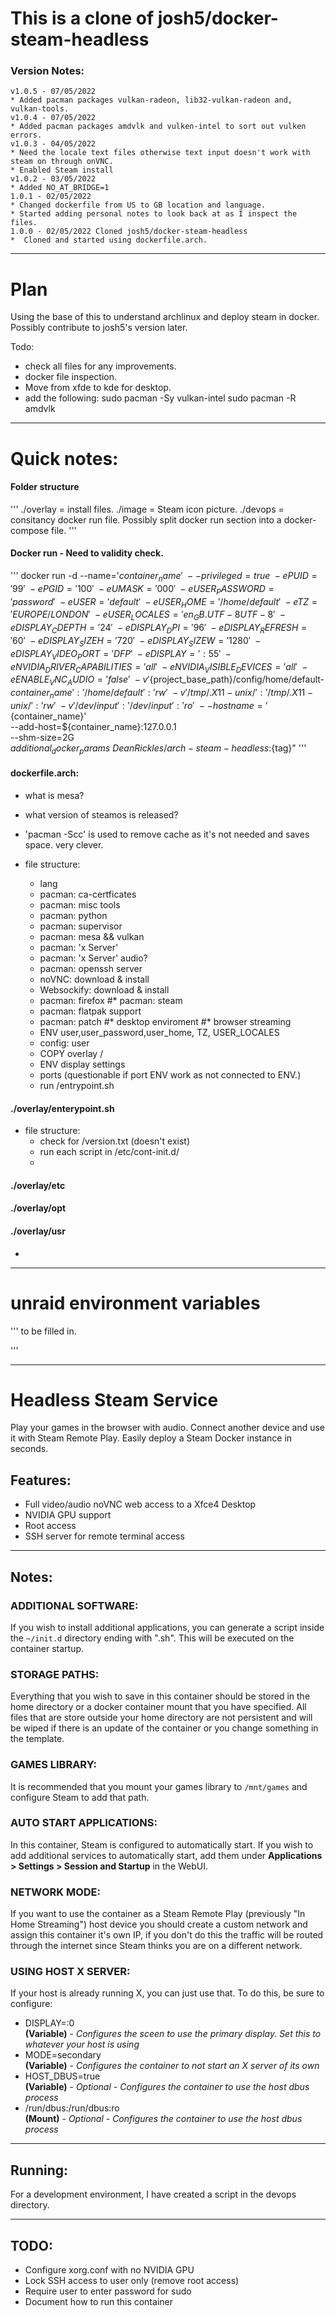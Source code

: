 # This is a clone of josh5/docker-steam-headless


### Version Notes:
    v1.0.5 - 07/05/2022
    * Added pacman packages vulkan-radeon, lib32-vulkan-radeon and, vulkan-tools.
    v1.0.4 - 07/05/2022
    * Added pacman packages amdvlk and vulken-intel to sort out vulken errors.
    v1.0.3 - 04/05/2022
    * Need the locale text files otherwise text input doesn't work with steam on through onVNC.
    * Enabled Steam install
    v1.0.2 - 03/05/2022
    * Added NO_AT_BRIDGE=1
    1.0.1 - 02/05/2022
    * Changed dockerfile from US to GB location and language.
    * Started adding personal notes to look back at as I inspect the files.
    1.0.0 - 02/05/2022 Cloned josh5/docker-steam-headless
    *  Cloned and started using dockerfile.arch.

---

# Plan
Using the base of this to understand archlinux and deploy steam in docker. Possibly contribute to josh5's version later.

Todo:
* check all files for any improvements.
* docker file inspection.
* Move from xfde to kde for desktop.
* add the following:
    sudo pacman -Sy vulkan-intel
    sudo pacman -R amdvlk

---

# Quick notes:

#### Folder structure
'''
    ./overlay = install files.
    ./image   = Steam icon picture.
    ./devops  = consitancy docker run file. Possibly split docker run section into a docker-compose file.
'''

#### Docker run - Need to validity check.
'''
docker run -d --name='${container_name}' \
    --privileged=true \
    -e PUID='99'  \
    -e PGID='100'  \
    -e UMASK='000'  \
    -e USER_PASSWORD='password' \
    -e USER='default' \
    -e USER_HOME='/home/default' \
    -e TZ='EUROPE/LONDON' \
    -e USER_LOCALES='en_GB.UTF-8 UTF-8' \
    -e DISPLAY_CDEPTH='24' \
    -e DISPLAY_DPI='96' \
    -e DISPLAY_REFRESH='60' \
    -e DISPLAY_SIZEH='720' \
    -e DISPLAY_SIZEW='1280' \
    -e DISPLAY_VIDEO_PORT='DFP' \
    -e DISPLAY=':55' \
    -e NVIDIA_DRIVER_CAPABILITIES='all' \
    -e NVIDIA_VISIBLE_DEVICES='all' \
    -e ENABLE_VNC_AUDIO='false' \
    -v '${project_base_path}/config/home/default-${container_name}':'/home/default':'rw'  \
    -v '/tmp/.X11-unix/':'/tmp/.X11-unix/':'rw'  \
    -v '/dev/input':'/dev/input':'ro' \
    --hostname='${container_name}' \
    --add-host=${container_name}:127.0.0.1 \
    --shm-size=2G \
    ${additional_docker_params} \
    DeanRickles/arch-steam-headless:${tag}"
'''

#### dockerfile.arch:

* what is mesa?
* what version of steamos is released?
* 'pacman -Scc' is used to remove cache as it's not needed and saves space. very clever.

* file structure:
    * lang
    * pacman: ca-certficates
    * pacman: misc tools
    * pacman: python
    * pacman: supervisor
    * pacman: mesa && vulkan
    * pacman: 'x Server'
    * pacman: 'x Server' audio?
    * pacman: openssh server
    * noVNC: download & install
    * Websockify: download & install
    * pacman: firefox
    #* pacman: steam
    * pacman: flatpak support
    * pacman: patch
    #* desktop enviroment
    #* browser streaming
    * ENV user,user_password,user_home, TZ, USER_LOCALES
    * config: user
    * COPY overlay /
    * ENV display settings
    * ports (questionable if port ENV work as not connected to ENV.)
    * run /entrypoint.sh

#### ./overlay/enterypoint.sh

* file structure:
    * check for /version.txt (doesn't exist)
    * run each script in /etc/cont-init.d/
    *

#### ./overlay/etc


#### ./overlay/opt


#### ./overlay/usr

* 

---



# unraid environment variables

'''
to be filled in.

'''

---




# Headless Steam Service

Play your games in the browser with audio. Connect another device and use it with Steam Remote Play. Easily deploy a Steam Docker instance in seconds.

## Features:
- Full video/audio noVNC web access to a Xfce4 Desktop
- NVIDIA GPU support
- Root access
- SSH server for remote terminal access


---
## Notes:

### ADDITIONAL SOFTWARE:
If you wish to install additional applications, you can generate a
script inside the `~/init.d` directory ending with ".sh". This will be executed on the container startup.

### STORAGE PATHS:
Everything that you wish to save in this container should be stored in the home directory or a docker container mount that you have specified. All files that are store outside your home directory are not persistent and will be wiped if there is an update of the container or you change something in the template.

### GAMES LIBRARY:
It is recommended that you mount your games library to `/mnt/games` and configure Steam to add that path.

### AUTO START APPLICATIONS:
In this container, Steam is configured to automatically start. If you wish to add additional services to automatically start, add them under **Applications > Settings > Session and Startup** in the WebUI.

### NETWORK MODE:
If you want to use the container as a Steam Remote Play (previously "In Home Streaming") host device you should create a custom network and assign this container it's own IP, if you don't do this the traffic will be routed through the internet since Steam thinks you are on a different network.

### USING HOST X SERVER:
If your host is already running X, you can just use that. To do this, be sure to configure:
  - DISPLAY=:0    
    **(Variable)** - *Configures the sceen to use the primary display. Set this to whatever your host is using*
  - MODE=secondary    
    **(Variable)** - *Configures the container to not start an X server of its own*
  - HOST_DBUS=true    
    **(Variable)** - *Optional - Configures the container to use the host dbus process*
  - /run/dbus:/run/dbus:ro    
    **(Mount)**  - *Optional - Configures the container to use the host dbus process*


---
## Running:

For a development environment, I have created a script in the devops directory.


---
## TODO:
- Configure xorg.conf with no NVIDIA GPU
- Lock SSH access to user only (remove root access)
- Require user to enter password for sudo
- Document how to run this container
